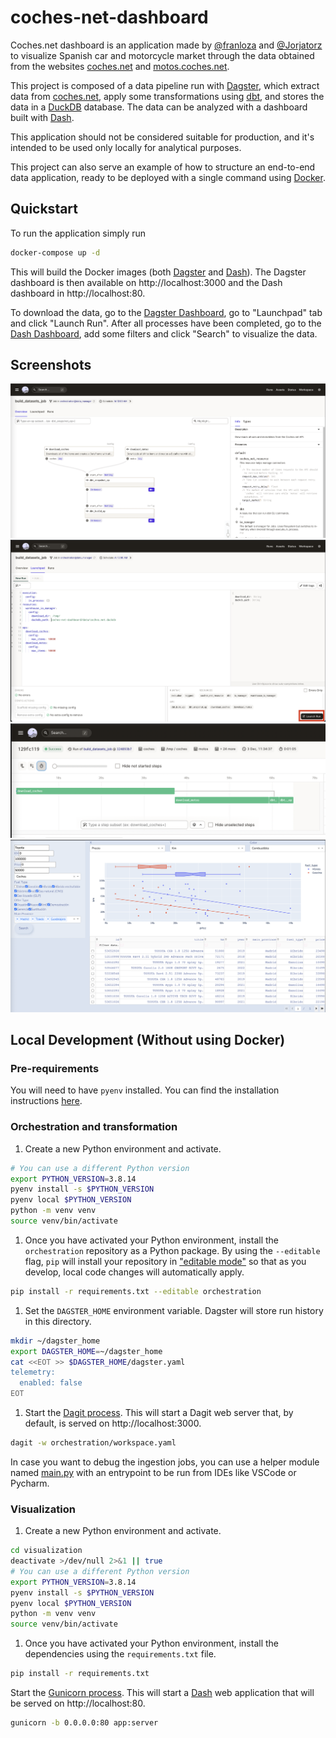 # coches-net-dashboard

Coches.net dashboard is an application made by [@franloza](https://www.github.com/franloza)
and [@Jorjatorz](https://www.github.com/Jorjatorz) to visualize Spanish car and motorcycle market through the data obtained from
the websites [coches.net] and [motos.coches.net](https://motos.coches.net/).

This project is composed of a data pipeline run with [Dagster], which extract data from [coches.net], apply some
transformations using [dbt], and stores the data in a [DuckDB] database. The data can be analyzed with a dashboard
built with [Dash].

This application should not be considered suitable for production, and it's intended to be used only locally for 
analytical purposes.

This project can also serve an example of how to structure an end-to-end data application, ready to be deployed with
a single command using [Docker].

## Quickstart

To run the application simply run

```bash
docker-compose up -d
```

This will build the Docker images (both [Dagster] and [Dash]). The Dagster dashboard is then available on 
http://localhost:3000 and the Dash dashboard in http://localhost:80.

To download the data, go to the [Dagster Dashboard](http://localhost:3000), go to "Launchpad" tab and click "Launch Run".
After all processes have been completed, go to the [Dash Dashboard](http://localhost:80), add some filters and click "Search" to
visualize the data.

## Screenshots

![DAG](./img/dag.png)
![Dagster Launchpad](./img/launchpad.png)
![Tasks successful](./img/tasks-success.png)
![Dashboard](./img/dash.png)

## Local Development (Without using Docker)

### Pre-requirements

You will need to have `pyenv` installed. You can find the installation instructions [here](https://github.com/pyenv/pyenv#installation).

### Orchestration and transformation

1. Create a new Python environment and activate.

```bash
# You can use a different Python version
export PYTHON_VERSION=3.8.14
pyenv install -s $PYTHON_VERSION
pyenv local $PYTHON_VERSION
python -m venv venv
source venv/bin/activate
```

1. Once you have activated your Python environment, install the `orchestration` repository as a Python package. By
using the `--editable` flag, `pip` will install your repository in
["editable mode"](https://pip.pypa.io/en/latest/reference/pip_install/?highlight=editable#editable-installs)
so that as you develop, local code changes will automatically apply.

```bash
pip install -r requirements.txt --editable orchestration 
```

1. Set the `DAGSTER_HOME` environment variable. Dagster will store run history in this directory.

```bash
mkdir ~/dagster_home
export DAGSTER_HOME=~/dagster_home
cat <<EOT >> $DAGSTER_HOME/dagster.yaml
telemetry:
  enabled: false
EOT
```

1. Start the [Dagit process](https://docs.dagster.io/overview/dagit). This will start a Dagit web
server that, by default, is served on http://localhost:3000.
```bash
dagit -w orchestration/workspace.yaml
```

In case you want to debug the ingestion jobs, you can use a helper module named [main.py](orchestration/data_manager/main.py) 
with an entrypoint to be run from IDEs like VSCode or Pycharm.

### Visualization
1. Create a new Python environment and activate.

```bash
cd visualization
deactivate >/dev/null 2>&1 || true
# You can use a different Python version
export PYTHON_VERSION=3.8.14
pyenv install -s $PYTHON_VERSION
pyenv local $PYTHON_VERSION
python -m venv venv
source venv/bin/activate
```

1. Once you have activated your Python environment, install the dependencies using the `requirements.txt` file.
```bash
pip install -r requirements.txt
```

Start the [Gunicorn process](https://docs.gunicorn.org/en/stable/run.html). This will start a [Dash] web
application that will be served on http://localhost:80.
```bash
gunicorn -b 0.0.0.0:80 app:server
```

[Dagster]: https://dagster.io/
[Docker]: https://docs.docker.com/
[Dash]: https://dash.plotly.com/
[coches.net]: https://www.coches.net/
[dbt]: https://docs.getdbt.com/docs/introduction
[DuckDB]: https://duckdb.org/

